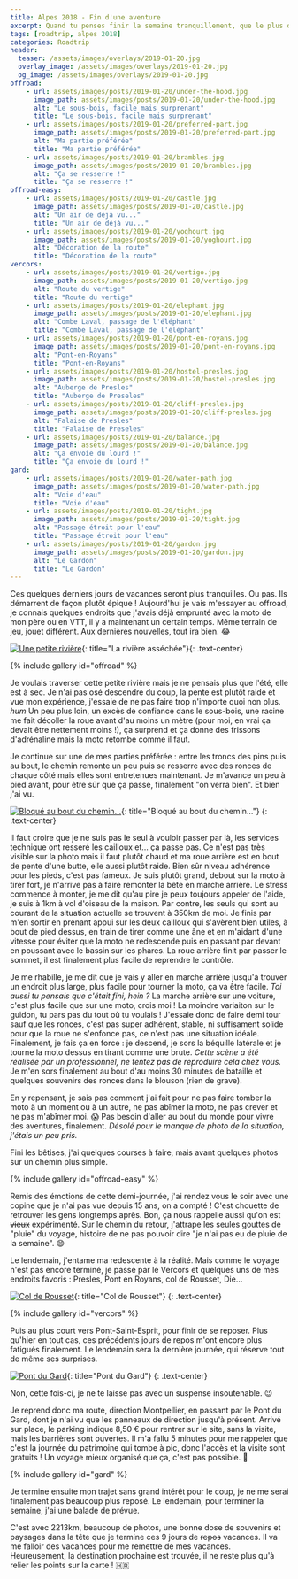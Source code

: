 ```yaml
---
title: Alpes 2018 - Fin d'une aventure
excerpt: Quand tu penses finir la semaine tranquillement, que le plus dur est derrière et que finalement, l'aventure se trouve à deux pas de chez toi !
tags: [roadtrip, alpes 2018]
categories: Roadtrip
header:
  teaser: /assets/images/overlays/2019-01-20.jpg
  overlay_image: /assets/images/overlays/2019-01-20.jpg
  og_image: /assets/images/overlays/2019-01-20.jpg
offroad:
    - url: assets/images/posts/2019-01-20/under-the-hood.jpg
      image_path: assets/images/posts/2019-01-20/under-the-hood.jpg
      alt: "Le sous-bois, facile mais surprenant"
      title: "Le sous-bois, facile mais surprenant"
    - url: assets/images/posts/2019-01-20/preferred-part.jpg
      image_path: assets/images/posts/2019-01-20/preferred-part.jpg
      alt: "Ma partie préférée"
      title: "Ma partie préférée"
    - url: assets/images/posts/2019-01-20/brambles.jpg
      image_path: assets/images/posts/2019-01-20/brambles.jpg
      alt: "Ça se resserre !"
      title: "Ça se resserre !"
offroad-easy:
    - url: assets/images/posts/2019-01-20/castle.jpg
      image_path: assets/images/posts/2019-01-20/castle.jpg
      alt: "Un air de déjà vu..."
      title: "Un air de déjà vu..."
    - url: assets/images/posts/2019-01-20/yoghourt.jpg
      image_path: assets/images/posts/2019-01-20/yoghourt.jpg
      alt: "Décoration de la route"
      title: "Décoration de la route"
vercors:
    - url: assets/images/posts/2019-01-20/vertigo.jpg
      image_path: assets/images/posts/2019-01-20/vertigo.jpg
      alt: "Route du vertige"
      title: "Route du vertige"
    - url: assets/images/posts/2019-01-20/elephant.jpg
      image_path: assets/images/posts/2019-01-20/elephant.jpg
      alt: "Combe Laval, passage de l'éléphant"
      title: "Combe Laval, passage de l'éléphant"
    - url: assets/images/posts/2019-01-20/pont-en-royans.jpg
      image_path: assets/images/posts/2019-01-20/pont-en-royans.jpg
      alt: "Pont-en-Royans"
      title: "Pont-en-Royans"
    - url: assets/images/posts/2019-01-20/hostel-presles.jpg
      image_path: assets/images/posts/2019-01-20/hostel-presles.jpg
      alt: "Auberge de Presles"
      title: "Auberge de Preseles"
    - url: assets/images/posts/2019-01-20/cliff-presles.jpg
      image_path: assets/images/posts/2019-01-20/cliff-presles.jpg
      alt: "Falaise de Presles"
      title: "Falaise de Preseles"
    - url: assets/images/posts/2019-01-20/balance.jpg
      image_path: assets/images/posts/2019-01-20/balance.jpg
      alt: "Ça envoie du lourd !"
      title: "Ça envoie du lourd !"
gard:
    - url: assets/images/posts/2019-01-20/water-path.jpg
      image_path: assets/images/posts/2019-01-20/water-path.jpg
      alt: "Voie d'eau"
      title: "Voie d'eau"
    - url: assets/images/posts/2019-01-20/tight.jpg
      image_path: assets/images/posts/2019-01-20/tight.jpg
      alt: "Passage étroit pour l'eau"
      title: "Passage étroit pour l'eau"
    - url: assets/images/posts/2019-01-20/gardon.jpg
      image_path: assets/images/posts/2019-01-20/gardon.jpg
      alt: "Le Gardon"
      title: "Le Gardon"
---
```


Ces quelques derniers jours de vacances seront plus tranquilles. Ou pas. Ils démarrent de façon plutôt épique ! Aujourd'hui je vais m'essayer au offroad, je connais quelques endroits que j'avais déjà emprunté avec la moto de mon père ou en VTT, il y a maintenant un certain temps. Même terrain de jeu, jouet différent. Aux dernières nouvelles, tout ira bien. &#128514; <!-- :joy: --> 

[![Une petite rivière](/assets/images/posts/2019-01-20/river.jpg)](/assets/images/posts/2019-01-20/river.jpg){: title="La rivière asséchée"}{: .text-center}

{% include gallery id="offroad" %}

Je voulais traverser cette petite rivière mais je ne pensais plus que l'été, elle est à sec. Je n'ai pas osé descendre du coup, la pente est plutôt raide et vue mon expérience, j'essaie de ne pas faire trop n'importe quoi non plus. *hum* Un peu plus loin, un excès de confiance dans le sous-bois, une racine me fait décoller la roue avant d'au moins un mètre (pour moi, en vrai ça devait être nettement moins !), ça surprend et ça donne des frissons d'adrénaline mais la moto retombe comme il faut.

Je continue sur une de mes parties préférée : entre les troncs des pins puis au bout, le chemin remonte un peu puis se resserre avec des ronces de chaque côté mais elles sont entretenues maintenant. Je m'avance un peu à pied avant, pour être sûr que ça passe, finalement "on verra bien". Et bien j'ai vu.

[![Bloqué au bout du chemin...](/assets/images/posts/2019-01-20/blocked.jpg)](/assets/images/posts/2019-01-20/blocked.jpg){: title="Bloqué au bout du chemin..."}
{: .text-center}

Il faut croire que je ne suis pas le seul à vouloir passer par là, les services technique ont resseré les cailloux et... ça passe pas. Ce n'est pas très visible sur la photo mais il faut plutôt chaud et ma roue arrière est en bout de pente d'une butte, elle aussi plutôt raide. Bien sûr niveau adhérence pour les pieds, c'est pas fameux. Je suis plutôt grand, debout sur la moto à tirer fort, je n'arrive pas à faire remonter la bête en marche arrière. Le stress commence à monter, je me dit qu'au pire je peux toujours appeler de l'aide, je suis à 1km à vol d'oiseau de la maison. Par contre, les seuls qui sont au courant de la situation actuelle se trouvent à 350km de moi. Je finis par m'en sortir en prenant appui sur les deux cailloux qui s'avèrent bien utiles, à bout de pied dessus, en train de tirer comme une âne et en m'aidant d'une vitesse pour éviter que la moto ne redescende puis en passant par devant en poussant avec le bassin sur les phares. La roue arrière finit par passer le sommet, il est finalement plus facile de reprendre le contrôle.

Je me rhabille, je me dit que je vais y aller en marche arrière jusqu'à trouver un endroit plus large, plus facile pour tourner la moto, ça va être facile. *Toi aussi tu pensais que c'était fini, hein ?* La marche arrière sur une voiture, c'est plus facile que sur une moto, crois moi ! La moindre variaiton sur le guidon, tu pars pas du tout où tu voulais ! J'essaie donc de faire demi tour sauf que les ronces, c'est pas super adhérent, stable, ni suffisament solide pour que la roue ne s'enfonce pas, ce n'est pas une situation idéale. Finalement, je fais ça en force : je descend, je sors la béquille latérale et je tourne la moto dessus en tirant comme une brute. *Cette scène a été réalisée par un professionnel, ne tentez pas de reproduire cela chez vous.* Je m'en sors finalement au bout d'au moins 30 minutes de bataille et quelques souvenirs des ronces dans le blouson (rien de grave).

En y repensant, je sais pas comment j'ai fait pour ne pas faire tomber la moto à un moment ou à un autre, ne pas abîmer la moto, ne pas crever et ne pas m'abîmer moi. &#128561; <!-- ​:scream:​ --> Pas besoin d'aller au bout du monde pour vivre des aventures, finalement. *Désolé pour le manque de photo de la situation, j'étais un peu pris.*

Fini les bêtises, j'ai quelques courses à faire, mais avant quelques photos sur un chemin plus simple.

{% include gallery id="offroad-easy" %}

Remis des émotions de cette demi-journée, j'ai rendez vous le soir avec une copine que je n'ai pas vue depuis 15 ans, on a compté ! C'est chouette de retrouver les gens longtemps après. Bon, ça nous rappelle aussi qu'on est ~~vieux~~ expérimenté. Sur le chemin du retour, j'attrape les seules gouttes de "pluie" du voyage, histoire de ne pas pouvoir dire "je n'ai pas eu de pluie de la semaine".  &#128516; <!-- grinning face with smiling eyes -->

Le lendemain, j'entame ma redescente à la réalité. Mais comme le voyage n'est pas encore terminé, je passe par le Vercors et quelques uns de mes endroits favoris : Presles, Pont en Royans, col de Rousset, Die...

[![Col de Rousset](/assets/images/posts/2019-01-20/col-de-rousset.jpg)](/assets/images/posts/2019-01-20/col-de-rousset.jpg){: title="Col de Rousset"}
{: .text-center}

{% include gallery id="vercors" %}

Puis au plus court vers Pont-Saint-Esprit, pour finir de se reposer. Plus qu'hier en tout cas, ces précédents jours de repos m'ont encore plus fatigués finalement. Le lendemain sera la dernière journée, qui réserve tout de même ses surprises.

[![Pont du Gard](/assets/images/posts/2019-01-20/bridge.jpg)](/assets/images/posts/2019-01-20/bridge.jpg){: title="Pont du Gard"}
{: .text-center}

Non, cette fois-ci, je ne te laisse pas avec un suspense insoutenable. &#128521; <!-- ​:wink:​ -->

Je reprend donc ma route, direction Montpellier, en passant par le Pont du Gard, dont je n'ai vu que les panneaux de direction jusqu'à présent. Arrivé sur place, le parking indique 8,50 € pour rentrer sur le site, sans la visite, mais les barrières sont ouvertes. Il m'a fallu 5 minutes pour me rappeler que c'est la journée du patrimoine qui tombe à pic, donc l'accès et la visite sont gratuits ! Un voyage mieux organisé que ça, c'est pas possible. &#129332; <!-- prince -->

{% include gallery id="gard" %}

Je termine ensuite mon trajet sans grand intérêt pour le coup, je ne me serai finalement pas beaucoup plus reposé. Le lendemain, pour terminer la semaine, j'ai une balade de prévue.

C'est avec 2213km, beaucoup de photos, une bonne dose de souvenirs et paysages dans la tête que je termine ces 9 jours de ~~repos~~ vacances. Il va me falloir des vacances pour me remettre de mes vacances. Heureusement, la destination prochaine est trouvée, il ne reste plus qu'à relier les points sur la carte ! :croatia:
